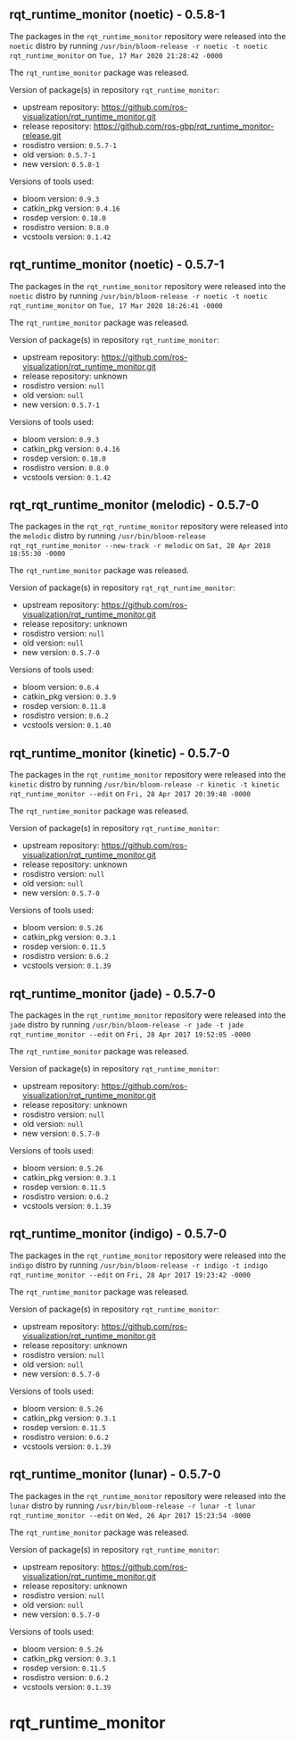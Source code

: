 ## rqt_runtime_monitor (noetic) - 0.5.8-1

The packages in the `rqt_runtime_monitor` repository were released into the `noetic` distro by running `/usr/bin/bloom-release -r noetic -t noetic rqt_runtime_monitor` on `Tue, 17 Mar 2020 21:28:42 -0000`

The `rqt_runtime_monitor` package was released.

Version of package(s) in repository `rqt_runtime_monitor`:

- upstream repository: https://github.com/ros-visualization/rqt_runtime_monitor.git
- release repository: https://github.com/ros-gbp/rqt_runtime_monitor-release.git
- rosdistro version: `0.5.7-1`
- old version: `0.5.7-1`
- new version: `0.5.8-1`

Versions of tools used:

- bloom version: `0.9.3`
- catkin_pkg version: `0.4.16`
- rosdep version: `0.18.0`
- rosdistro version: `0.8.0`
- vcstools version: `0.1.42`


## rqt_runtime_monitor (noetic) - 0.5.7-1

The packages in the `rqt_runtime_monitor` repository were released into the `noetic` distro by running `/usr/bin/bloom-release -r noetic -t noetic rqt_runtime_monitor` on `Tue, 17 Mar 2020 18:26:41 -0000`

The `rqt_runtime_monitor` package was released.

Version of package(s) in repository `rqt_runtime_monitor`:

- upstream repository: https://github.com/ros-visualization/rqt_runtime_monitor.git
- release repository: unknown
- rosdistro version: `null`
- old version: `null`
- new version: `0.5.7-1`

Versions of tools used:

- bloom version: `0.9.3`
- catkin_pkg version: `0.4.16`
- rosdep version: `0.18.0`
- rosdistro version: `0.8.0`
- vcstools version: `0.1.42`


## rqt_rqt_runtime_monitor (melodic) - 0.5.7-0

The packages in the `rqt_rqt_runtime_monitor` repository were released into the `melodic` distro by running `/usr/bin/bloom-release rqt_rqt_runtime_monitor --new-track -r melodic` on `Sat, 28 Apr 2018 18:55:30 -0000`

The `rqt_runtime_monitor` package was released.

Version of package(s) in repository `rqt_rqt_runtime_monitor`:

- upstream repository: https://github.com/ros-visualization/rqt_runtime_monitor.git
- release repository: unknown
- rosdistro version: `null`
- old version: `null`
- new version: `0.5.7-0`

Versions of tools used:

- bloom version: `0.6.4`
- catkin_pkg version: `0.3.9`
- rosdep version: `0.11.8`
- rosdistro version: `0.6.2`
- vcstools version: `0.1.40`


## rqt_runtime_monitor (kinetic) - 0.5.7-0

The packages in the `rqt_runtime_monitor` repository were released into the `kinetic` distro by running `/usr/bin/bloom-release -r kinetic -t kinetic rqt_runtime_monitor --edit` on `Fri, 28 Apr 2017 20:39:48 -0000`

The `rqt_runtime_monitor` package was released.

Version of package(s) in repository `rqt_runtime_monitor`:

- upstream repository: https://github.com/ros-visualization/rqt_runtime_monitor.git
- release repository: unknown
- rosdistro version: `null`
- old version: `null`
- new version: `0.5.7-0`

Versions of tools used:

- bloom version: `0.5.26`
- catkin_pkg version: `0.3.1`
- rosdep version: `0.11.5`
- rosdistro version: `0.6.2`
- vcstools version: `0.1.39`


## rqt_runtime_monitor (jade) - 0.5.7-0

The packages in the `rqt_runtime_monitor` repository were released into the `jade` distro by running `/usr/bin/bloom-release -r jade -t jade rqt_runtime_monitor --edit` on `Fri, 28 Apr 2017 19:52:05 -0000`

The `rqt_runtime_monitor` package was released.

Version of package(s) in repository `rqt_runtime_monitor`:

- upstream repository: https://github.com/ros-visualization/rqt_runtime_monitor.git
- release repository: unknown
- rosdistro version: `null`
- old version: `null`
- new version: `0.5.7-0`

Versions of tools used:

- bloom version: `0.5.26`
- catkin_pkg version: `0.3.1`
- rosdep version: `0.11.5`
- rosdistro version: `0.6.2`
- vcstools version: `0.1.39`


## rqt_runtime_monitor (indigo) - 0.5.7-0

The packages in the `rqt_runtime_monitor` repository were released into the `indigo` distro by running `/usr/bin/bloom-release -r indigo -t indigo rqt_runtime_monitor --edit` on `Fri, 28 Apr 2017 19:23:42 -0000`

The `rqt_runtime_monitor` package was released.

Version of package(s) in repository `rqt_runtime_monitor`:

- upstream repository: https://github.com/ros-visualization/rqt_runtime_monitor.git
- release repository: unknown
- rosdistro version: `null`
- old version: `null`
- new version: `0.5.7-0`

Versions of tools used:

- bloom version: `0.5.26`
- catkin_pkg version: `0.3.1`
- rosdep version: `0.11.5`
- rosdistro version: `0.6.2`
- vcstools version: `0.1.39`


## rqt_runtime_monitor (lunar) - 0.5.7-0

The packages in the `rqt_runtime_monitor` repository were released into the `lunar` distro by running `/usr/bin/bloom-release -r lunar -t lunar rqt_runtime_monitor --edit` on `Wed, 26 Apr 2017 15:23:54 -0000`

The `rqt_runtime_monitor` package was released.

Version of package(s) in repository `rqt_runtime_monitor`:

- upstream repository: https://github.com/ros-visualization/rqt_runtime_monitor.git
- release repository: unknown
- rosdistro version: `null`
- old version: `null`
- new version: `0.5.7-0`

Versions of tools used:

- bloom version: `0.5.26`
- catkin_pkg version: `0.3.1`
- rosdep version: `0.11.5`
- rosdistro version: `0.6.2`
- vcstools version: `0.1.39`


# rqt_runtime_monitor